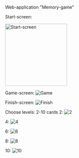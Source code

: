 Web-application "Memory-game"

Start-screen:
<div>
 <img src="https://user-images.githubusercontent.com/82253017/155835273-5caf839c-09ba-4b18-be6d-9c561ce65645.PNG" alt="Start-screen" width="200"/>
</div>

Game-screen:
![Game](https://user-images.githubusercontent.com/82253017/155835269-b585adad-9d3f-469d-a9bb-217823f1fbe1.PNG)

Finish-screen:
![Finish](https://user-images.githubusercontent.com/82253017/155835267-17982532-55eb-4fe8-a5a7-e47360c439f1.PNG)



Choose levels: 2-10 cards
2: ![2](https://user-images.githubusercontent.com/82253017/155835279-3245d4ef-f7f7-4341-a0de-473da3d33128.PNG)

4: ![4](https://user-images.githubusercontent.com/82253017/155835280-1a8c4b3b-0686-42ba-9374-91c92c7805d1.PNG)

6: ![6](https://user-images.githubusercontent.com/82253017/155835282-6c122dc0-7d42-452d-a215-de9d1aeb79ad.PNG)

8: ![8](https://user-images.githubusercontent.com/82253017/155835283-0752caf8-ea34-4fee-9892-365f2ffc01bf.PNG)
 
10: ![10](https://user-images.githubusercontent.com/82253017/155835288-3435f7a9-e6ef-4359-b480-3f7f4080ab5f.PNG)



